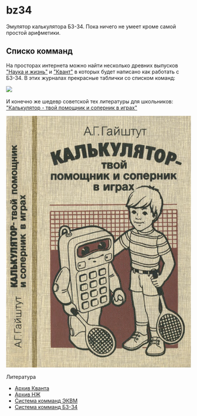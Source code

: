 # bz34

Эмулятор калькулятора БЗ-34. Пока ничего не умеет кроме самой простой арифметики.

## Списко комманд

На просторах интернета можно найти несколько древних выпусков ["Наука и жизнь"](/docs/nauka_i_zizn_1984_12.djv) и ["Квант"](/docs/kvant55.djvu)
в которых будет написано как работать с БЗ-34. В этих журналах прекрасные таблички со списком команд:

![](commands.jpg)

И конечно же шедевр советской тех литературы для школьников: ["Калькулятор - твой помощник и соперник в играх"](/docs/book-bz34.djv)

![](bz34.png)

Литература

* [Архив Кванта](http://publ.lib.ru/ARCHIVES/B/''Bibliotechka_''Kvant''/_''Bibliotechka_''Kvant''.html)
* [Архив НЖ](https://pynop.com/nauka-i-zhizn.htm)
* [Система комманд ЭКВМ](http://mk.semico.ru/tabl2.htm)
* [Система комманд БЗ-34](http://mk.semico.ru/comb334.htm)
